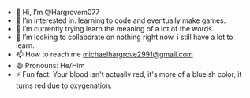 - 👋 Hi, I’m @Hargrovem077
- 👀 I’m interested in. learning to code and eventually make games.
- 🌱 I’m currently trying learn the meaning of a lot of the words.
- 💞️ I’m looking to collaborate on nothing right now. i still have a lot to learn.
- 📫 How to reach me <michaelhargrove2991@gmail.com>
- 😄 Pronouns: He/Him 
- ⚡ Fun fact: Your blood isn't actually red, it's more of a blueish color, it turns red due to oxygenation.

<!---
Hargrovem077/Hargrovem077 is a ✨ special ✨ repository because its `README.md` (this file) appears on your GitHub profile.
You can click the Preview link to take a look at your changes.
--->
